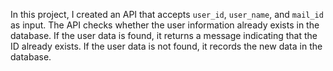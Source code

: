 In this project, I created an API that accepts `user_id`, `user_name`, and `mail_id` as input. The API checks whether the user information already exists in the database. If the user data is found, it returns a message indicating that the ID already exists. If the user data is not found, it records the new data in the database.
